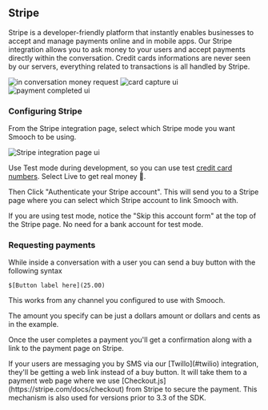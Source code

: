 ## Stripe

Stripe is a developer-friendly platform that instantly enables businesses to accept and manage payments online and in mobile apps. Our Stripe integration allows you to ask money to your users and accept payments directly within the conversation. Credit cards informations are never seen by our servers, everything related to transactions is all handled by Stripe. 

<div class="third-width-img">
	<img alt="in conversation money request" src="../images/in_conversation_money_request.png" />
	<img alt="card capture ui" src="../images/card_capture_ui.png" />
	<img alt="payment completed ui" src="../images/payment_completed_ui.png" />
</div>

### Configuring Stripe

From the Stripe integration page, select which Stripe mode you want Smooch to be using. 

![Stripe integration page ui](Stripe_integration_page_ui.png)

Use Test mode during development, so you can use test [credit card numbers](https://stripe.com/docs/testing#cards). Select Live to get real money 🤑.

Then Click "Authenticate your Stripe account". This will send you to a Stripe page where you can select which Stripe account to link Smooch with. 

<aside class="info">
If you are using test mode, notice the "Skip this account form" at the top of the Stripe page. No need for a bank account for test mode.
</aside>

### Requesting payments

While inside a conversation with a user you can send a buy button with the following syntax

```
$[Button label here](25.00)
```

This works from any channel you configured to use with Smooch.

The amount you specify can be just a dollars amount or dollars and cents as in the example.

Once the user completes a payment you'll get a confirmation along with a link to the payment page on Stripe.

<aside class="info">
If your users are messaging you by SMS via our [Twillo](#twilio) integration, they'll be getting a web link instead of a buy button. It will take them to a payment web page where we use [Checkout.js](https://stripe.com/docs/checkout) from Stripe to secure the payment. This mechanism is also used for versions prior to 3.3 of the SDK.
</aside>

